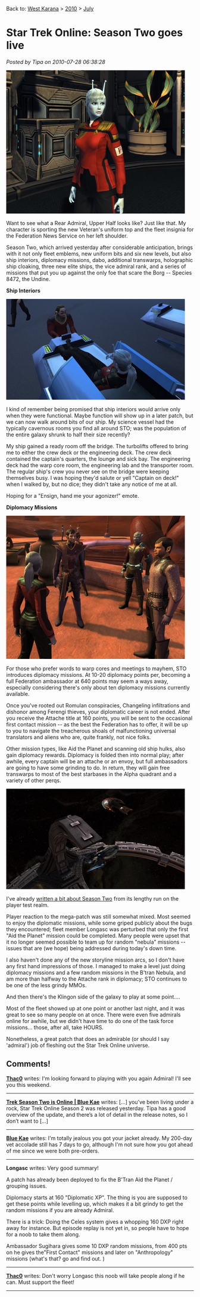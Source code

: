 Back to: [West Karana](/posts/westkarana.md) > [2010](/posts/2010/westkarana.md) > [July](./westkarana.md)
# Star Trek Online: Season Two goes live

*Posted by Tipa on 2010-07-28 06:38:28*

[![](../../../uploads/2010/07/GameClient-2010-07-27-23-44-31-47-480x384.jpg "Rear Admiral, Upper Half Tipa D'zoph")](../../../uploads/2010/07/GameClient-2010-07-27-23-44-31-47.jpg)

Want to see what a Rear Admiral, Upper Half looks like? Just like that. My character is sporting the new Veteran's uniform top and the fleet insignia for the Federation News Service on her left shoulder.

Season Two, which arrived yesterday after considerable anticipation, brings with it not only fleet emblems, new uniform bits and six new levels, but also ship interiors, diplomacy missions, dabo, additional transwarps, holographic ship cloaking, three new elite ships, the vice admiral rank, and a series of missions that put you up against the only foe that scare the Borg -- Species 8472, the Undine.

**Ship Interiors**

[![](../../../uploads/2010/07/GameClient-2010-07-27-23-30-52-78-480x270.jpg "Sick Bay")](../../../uploads/2010/07/GameClient-2010-07-27-23-30-52-78.jpg)

I kind of remember being promised that ship interiors would arrive only when they were functional. Maybe function will show up in a later patch, but we can now walk around bits of our ship. My science vessel had the typically cavernous rooms you find all around STO; was the population of the entire galaxy shrunk to half their size recently?

My ship gained a ready room off the bridge. The turbolifts offered to bring me to either the crew deck or the engineering deck. The crew deck contained the captain's quarters, the lounge and sick bay. The engineering deck had the warp core room, the engineering lab and the transporter room. The regular ship's crew you never see on the bridge were keeping themselves busy. I was hoping they'd salute or yell "Captain on deck!" when I walked by, but no dice; they didn't take any notice of me at all.

Hoping for a "Ensign, hand me your agonizer!" emote.

**Diplomacy Missions**

[![](../../../uploads/2010/07/GameClient-2010-07-26-00-00-59-98-480x384.jpg "Romulan diplomacy")](../../../uploads/2010/07/GameClient-2010-07-26-00-00-59-98.jpg)

For those who prefer words to warp cores and meetings to mayhem, STO introduces diplomacy missions. At 10-20 diplomacy points per, becoming a full Federation ambassador at 640 points may seem a ways away, especially considering there's only about ten diplomacy missions currently available.

Once you've rooted out Romulan conspiracies, Changeling infiltrations and dishonor among Ferengi thieves, your diplomatic career is not ended. After you receive the Attache title at 160 points, you will be sent to the occasional first contact mission -- as the best the Federation has to offer, it will be up to you to navigate the treacherous shoals of malfunctioning universal translators and aliens who are, quite frankly, not nice folks.

Other mission types, like Aid the Planet and scanning old ship hulks, also gain diplomacy rewards. Diplomacy is folded then into normal play; after awhile, every captain will be an attache or an envoy, but full ambassadors are going to have some grinding to do. In return, they will gain free transwarps to most of the best starbases in the Alpha quadrant and a variety of other perqs.

[![](../../../uploads/2010/07/GameClient-2010-07-10-15-23-50-86-480x269.jpg "The USS Monterey and an illusory Ferengi ship at DS9")](../../../uploads/2010/07/GameClient-2010-07-10-15-23-50-86.jpg)

I've already [written a bit about Season Two](../../../index.php/2010/07/10/sto-how-to-choose-your-dabo-girl/) from its lengthy run on the player test realm.

Player reaction to the mega-patch was still somewhat mixed. Most seemed to enjoy the diplomatic missions, while some griped publicly about the bugs they encountered; fleet member Longasc was perturbed that only the first "Aid the Planet" mission could be completed. Many people were upset that it no longer seemed possible to team up for random "nebula" missions -- issues that are (we hope) being addressed during today's down time.

I also haven't done any of the new storyline mission arcs, so I don't have any first hand impressions of those. I managed to make a level just doing diplomacy missions and a few random missions in the B'tran Nebula, and am more than halfway to the Attache rank in diplomacy; STO continues to be one of the less grindy MMOs.

And then there's the Klingon side of the galaxy to play at some point....

Most of the fleet showed up at one point or another last night, and it was great to see so many people on at once. There were even five admirals online for awhile, but we didn't have time to do one of the task force missions... those, after all, take HOURS.

Nonetheless, a great patch that does an admirable (or should I say 'admiral') job of fleshing out the Star Trek Online universe.

## Comments!

**[Thac0](http://phentaripress.wordpress.com/)** writes: I'm looking forward to playing with you again Admiral! I'll see you this weekend.

---

**[Trek Season Two is Online | Blue Kae](http://bluekae.com/2010/07/28/trek-season-two-is-online/)** writes: [...] you’ve been living under a rock, Star Trek Online Season 2 was released yesterday. Tipa has a good overview of the update, and there’s a lot of detail in the release notes, so I don’t want to [...]

---

**[Blue Kae](http://www.bluekae.com)** writes: I'm totally jealous you got your jacket already. My 200-day vet accolade still has 7 days to go, although I'm not sure how you got ahead of me since we were both pre-orders.

---

**Longasc** writes: Very good summary!

A patch has already been deployed to fix the B'Tran Aid the Planet / grouping issues.

Diplomacy starts at 160 "Diplomatic XP". The thing is you are supposed to get these points while levelling up, which makes it a bit grindy to get the random missions if you are already Admiral.

There is a trick: Doing the Celes system gives a whopping 160 DXP right away for instance. But episode replay is not yet in, so people have to hope for a noob to take them along.

Ambassador Sugihara gives some 10 DXP random missions, from 400 pts on he gives the"First Contact" missions and later on "Anthropology" missions (what's that? go and find out. )

---

**[Thac0](http://phentaripress.wordpress.com/)** writes: Don't worry Longasc this noob will take people along if he can. Must support the fleet!

---

